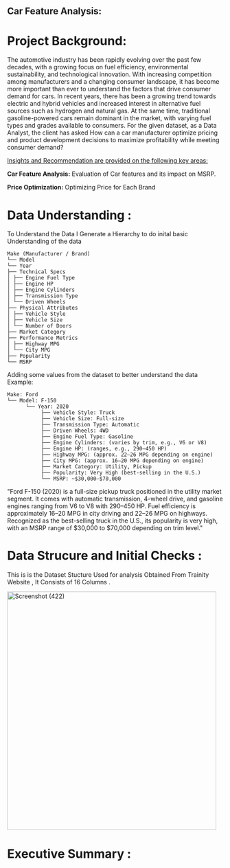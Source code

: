 ## Car Feature Analysis:

# Project Background:
The automotive industry has been rapidly evolving over the past few decades, with a growing focus on fuel efficiency, environmental sustainability, and technological innovation. With increasing competition among manufacturers and a changing consumer landscape, it has become more important than ever to understand the factors that drive consumer demand for cars.
In recent years, there has been a growing trend towards electric and hybrid vehicles and increased interest in alternative fuel sources such as hydrogen and natural gas. At the same time, traditional gasoline-powered cars remain dominant in the market, with varying fuel types and grades available to consumers.
For the given dataset, as a Data Analyst, the client has asked How can a car manufacturer optimize pricing and product development decisions to maximize profitability while meeting consumer demand?

<ins> Insights and Recommendation are provided on the following key areas:</ins>

**Car Feature Analysis:** Evaluation of Car features and its impact on MSRP.

**Price Optimization:** Optimizing Price for Each Brand


# Data Understanding :

To Understand the Data I Generate a Hierarchy to do inital basic Understanding of the data

```
Make (Manufacturer / Brand)
└── Model
└── Year
├── Technical Specs
│ ├── Engine Fuel Type
│ ├── Engine HP
│ ├── Engine Cylinders
│ ├── Transmission Type
│ └── Driven Wheels
├── Physical Attributes
│ ├── Vehicle Style
│ ├── Vehicle Size
│ └── Number of Doors
├── Market Category
├── Performance Metrics
│ ├── Highway MPG
│ └── City MPG
├── Popularity
└── MSRP
```

Adding some values from the dataset to better understand the data Example:

```
Make: Ford
└── Model: F-150
      └── Year: 2020
           ├── Vehicle Style: Truck
           ├── Vehicle Size: Full-size
           ├── Transmission Type: Automatic
           ├── Driven Wheels: 4WD
           ├── Engine Fuel Type: Gasoline
           ├── Engine Cylinders: (varies by trim, e.g., V6 or V8)
           ├── Engine HP: (ranges, e.g., 290–450 HP)
           ├── Highway MPG: (approx. 22–26 MPG depending on engine)
           ├── City MPG: (approx. 16–20 MPG depending on engine)
           ├── Market Category: Utility, Pickup
           ├── Popularity: Very High (best-selling in the U.S.)
           └── MSRP: ~$30,000–$70,000 
```

"Ford F-150 (2020) is a full-size pickup truck positioned in the utility market segment. It comes with automatic transmission, 4-wheel drive, and gasoline engines ranging from V6 to V8 with 290–450 HP. Fuel efficiency is approximately 16–20 MPG in city driving and 22–26 MPG on highways. Recognized as the best-selling truck in the U.S., its popularity is very high, with an MSRP range of $30,000 to $70,000 depending on trim level."


# Data Strucure and Initial Checks :

This is is the Dataset Stucture Used for analysis Obtained From Trainity Website , It Consists of 16 Columns .

<img width="487" height="555" alt="Screenshot (422)" src="https://github.com/user-attachments/assets/e9f0821a-3162-4fd2-805a-445febb10f77" />

# Executive Summary :
